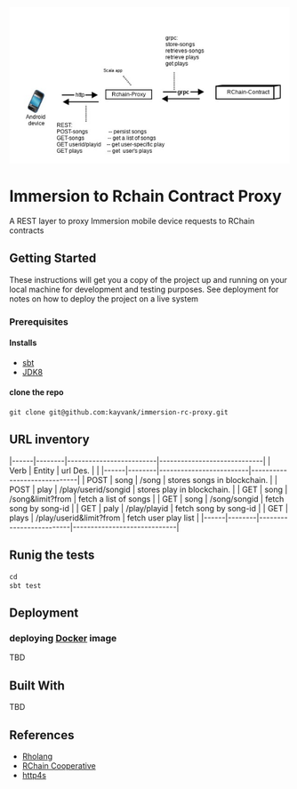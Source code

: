 ![GitHub Logo](docs/design/immersion-rc-proxy.jpeg)

# Immersion to Rchain Contract Proxy

A REST layer to proxy Immersion mobile device requests to RChain contracts

## Getting Started

These instructions will get you a copy of the project up and running on your local machine for development and testing purposes. See deployment for notes on how to deploy the project on a live system

### Prerequisites

#### Installs

- [sbt](https://www.scala-sbt.org/)
- [JDK8](http://www.oracle.com/technetwork/pt/java/javase/downloads/jdk8-downloads-2133151.html?printOnly=1)

#### clone the repo

```
git clone git@github.com:kayvank/immersion-rc-proxy.git
```

## URL inventory

|------|--------|-------------------------|-----------------------------|
| Verb | Entity | url Des.                |                             |
|------|--------|-------------------------|-----------------------------|
| POST | song   | /song                   | stores songs in blockchain. |
| POST | play   | /play/userid/songid     | stores play in blockchain.  |
| GET  | song   | /song&limit?from        | fetch  a list of songs      |
| GET  | song   | /song/songid            | fetch song by song-id       |
| GET  | paly   | /play/playid            | fetch song by song-id       |
| GET  | plays  | /play/userid&limit?from | fetch user play list        |
|------|--------|-------------------------|-----------------------------|


## Runig the tests

```
cd 
sbt test
```

## Deployment

### deploying [Docker](https://hub.docker.com/) image

TBD

## Built With

TBD

## References

- [Rholang](https://developer.rchain.coop/assets/rholang-spec-0.2.pdf)
- [RChain Cooperative](https://www.rchain.coop/)
- [http4s](https://github.com/http4s/http4s)



